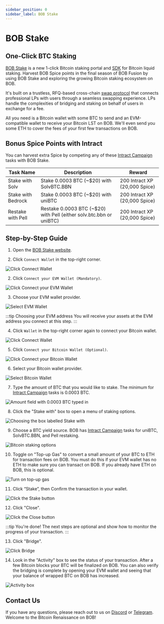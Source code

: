 ```yaml
---
sidebar_position: 0
sidebar_label: BOB Stake
---
```


# BOB Stake

## One-Click BTC Staking

[BOB Stake](https://app.gobob.xyz/stake?type=stake&stakeWith=solv-solvbtcbbn) is a new 1-click Bitcoin staking portal and [SDK](../../../build/bob-sdk/gateway.md) for Bitcoin liquid staking. Harvest BOB Spice points in the final season of BOB Fusion by using BOB Stake and exploring the growing Bitcoin staking ecosystem on BOB.

It's built on a trustless, RFQ-based cross-chain [swap protocol](../../../build/examples/btc-swap/) that connects professional LPs with users through a seamless swapping experience. LPs handle the complexities of bridging and staking on behalf of users in exchange for a fee.

All you need is a Bitcoin wallet with some BTC to send and an EVM-compatible wallet to receive your Bitcoin LST on BOB. We'll even send you some ETH to cover the fees of your first few transactions on BOB.

## Bonus Spice Points with Intract

You can harvest extra Spice by competing any of these [Intract Campaign](https://www.intract.io/explore?query=BOB&hideCompleted=true&hideExpired=true&sortBy=rankingB&entity_type=CAMPAIGN) tasks with BOB Stake.

| Task Name          | Description                                                         | Reward                        |
| ------------------ | ------------------------------------------------------------------- | ----------------------------- |
| Stake with Solv    | Stake 0.0003 BTC (~$20) with SolvBTC.BBN                            | 200 Intract XP (20,000 Spice) |
| Stake with Bedrock | Stake 0.0003 BTC (~$20) with uniBTC                                 | 200 Intract XP (20,000 Spice) |
| Restake with Pell  | Restake 0.0003 BTC (~$20) with Pell (either solv.btc.bbn or uniBTC) | 200 Intract XP (20,000 Spice) |

## Step-by-Step Guide

1. Open the [BOB Stake website](https://app.gobob.xyz/stake?type=stake&stakeWith=solv-solvbtcbbn).

1. Click `Connect Wallet` in the top-right corner.

![Click Connect Wallet](./bob-stake-01.png)

2. Click `Connect your EVM Wallet (Mandatory)`.

![Click Connect your EVM Wallet](./bob-stake-02.png)

3. Choose your EVM wallet provider.

![Select EVM Wallet](./bob-stake-03.png)

:::tip Choosing your EVM address
You will receive your assets at the EVM address you connect at this step.
:::

4. Click `Wallet` in the top-right corner again to connect your Bitcoin wallet.

![Click Connect Wallet](./bob-stake-04.png)

5. Click `Connect your Bitcoin Wallet (Optional)`.

![Click Connect your Bitcoin Wallet](./bob-stake-05.png)

6. Select your Bitcoin wallet provider.

![Select Bitcoin Wallet](./bob-stake-06.png)

7. Type the amount of BTC that you would like to stake. The minimum for [Intract Campaign](https://www.intract.io/explore?query=BOB&hideCompleted=true&hideExpired=true&sortBy=rankingB&entity_type=CAMPAIGN) tasks is 0.0003 BTC.

![Amount field with 0.0003 BTC typed in](./bob-stake-07.png)

8. Click the "Stake with" box to open a menu of staking options.

![Choosing the box labelled Stake with](./bob-stake-08.png)

9. Choose a BTC yield source. BOB has [Intract Campaign](https://www.intract.io/explore?query=BOB&hideCompleted=true&hideExpired=true&sortBy=rankingB&entity_type=CAMPAIGN) tasks for uniBTC, SolvBTC.BBN, and Pell restaking.

![Bitcoin staking options](./bob-stake-09.png)

10. Toggle on "Top-up Gas" to convert a small amount of your BTC to ETH for transaction fees on BOB. You must do this if your EVM wallet has no ETH to make sure you can transact on BOB. If you already have ETH on BOB, this is optional.

![Turn on top-up gas](./bob-stake-10.png)

11. Click “Stake”, then Confirm the transaction in your wallet.

![Click the Stake button](./bob-stake-11.png)

12. Click "Close".

![Click the Close button](./bob-stake-12.png)

:::tip You're done!
The next steps are optional and show how to monitor the progress of your transaction.
:::

13. Click "Bridge".

![Click Bridge](./bob-stake-13.png)

14. Look in the "Activity" box to see the status of your transaction. After a few Bitcoin blocks your BTC will be finalized on BOB. You can also verify the bridging is complete by opening your EVM wallet and seeing that your balance of wrapped BTC on BOB has increased.

![Activity box](./bob-stake-14.png)

## Contact Us

If you have any questions, please reach out to us on [Discord](https://discord.gg/gobob) or [Telegram](https://t.me/+CyIcLW2nfaFlNDc1). Welcome to the Bitcoin Renaissance on BOB!

